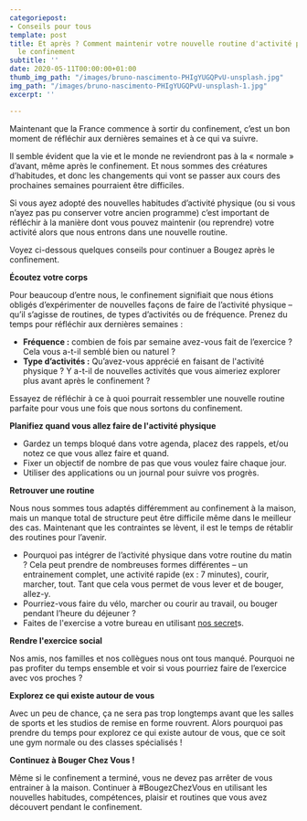 ```yaml
---
categoriepost:
- Conseils pour tous
template: post
title: Et après ? Comment maintenir votre nouvelle routine d'activité physique après
  le confinement
subtitle: ''
date: 2020-05-11T00:00:00+01:00
thumb_img_path: "/images/bruno-nascimento-PHIgYUGQPvU-unsplash.jpg"
img_path: "/images/bruno-nascimento-PHIgYUGQPvU-unsplash-1.jpg"
excerpt: ''

---
```

Maintenant que la France commence à sortir du confinement, c’est un bon moment de réfléchir aux dernières semaines et à ce qui va suivre.

Il semble évident que la vie et le monde ne reviendront pas à la « normale » d’avant, même après le confinement. Et nous sommes des créatures d’habitudes, et donc les changements qui vont se passer aux cours des prochaines semaines pourraient être difficiles.

Si vous ayez adopté des nouvelles habitudes d’activité physique (ou si vous n’ayez pas pu conserver votre ancien programme) c’est important de réfléchir à la manière dont vous pouvez maintenir (ou reprendre) votre activité alors que nous entrons dans une nouvelle routine.

Voyez ci-dessous quelques conseils pour continuer a Bougez après le confinement.

**Écoutez votre corps**

Pour beaucoup d’entre nous, le confinement signifiait que nous étions obligés d’expérimenter de nouvelles façons de faire de l’activité physique – qu’il s’agisse de routines, de types d’activités ou de fréquence. Prenez du temps pour réfléchir aux dernières semaines :

* **Fréquence :** combien de fois par semaine avez-vous fait de l’exercice ? Cela vous a-t-il semblé bien ou naturel ?
* **Type d’activités :** Qu’avez-vous apprécié en faisant de l'activité physique ? Y a-t-il de nouvelles activités que vous aimeriez explorer plus avant après le confinement ?

Essayez de réfléchir à ce à quoi pourrait ressembler une nouvelle routine parfaite pour vous une fois que nous sortons du confinement.

**Planifiez quand vous allez faire de l'activité physique**

* Gardez un temps bloqué dans votre agenda, placez des rappels, et/ou notez ce que vous allez faire et quand.
* Fixer un objectif de nombre de pas que vous voulez faire chaque jour.
* Utiliser des applications ou un journal pour suivre vos progrès.

**Retrouver une routine**

Nous nous sommes tous adaptés différemment au confinement à la maison, mais un manque total de structure peut être difficile même dans le meilleur des cas. Maintenant que les contraintes se lèvent, il est le temps de rétablir des routines pour l’avenir.

* Pourquoi pas intégrer de l’activité physique dans votre routine du matin ? Cela peut prendre de nombreuses formes différentes – un entrainement complet, une activité rapide (ex : 7 minutes), courir, marcher, tout. Tant que cela vous permet de vous lever et de bouger, allez-y.
* Pourriez-vous faire du vélo, marcher ou courir au travail, ou bouger pendant l’heure du déjeuner ?
* Faites de l'exercise a votre bureau en utilisant [nos secret](https://bougezchezvous.fr/posts/le-secret-du-jour-comment-faire-du-sport-pendant-une-r%C3%A9union-t%C3%A9l%C3%A9phonique/)s.

**Rendre l'exercice social**

Nos amis, nos familles et nos collègues nous ont tous manqué. Pourquoi ne pas profiter du temps ensemble et voir si vous pourriez faire de l’exercice avec vos proches ?

**Explorez ce qui existe autour de vous**

Avec un peu de chance, ça ne sera pas trop longtemps avant que les salles de sports et les studios de remise en forme rouvrent. Alors pourquoi pas prendre du temps pour explorez ce qui existe autour de vous, que ce soit une gym normale ou des classes spécialisés !

**Continuez à Bouger Chez Vous !**

Même si le confinement a terminé, vous ne devez pas arrêter de vous entrainer à la maison. Continuer à #BougezChezVous en utilisant les nouvelles habitudes, compétences, plaisir et routines que vous avez découvert pendant le confinement.